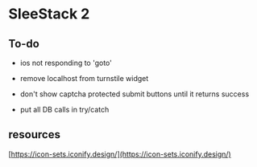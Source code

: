 # SleeStack 2

## To-do

- ios not responding to 'goto'
- remove localhost from turnstile widget

- don't show captcha protected submit buttons until it returns success

- put all DB calls in try/catch

## resources

[https://icon-sets.iconify.design/](https://icon-sets.iconify.design/)
